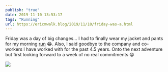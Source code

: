 ```yaml
---
publish: "true"
date: 2019-11-10 13:53:17
tags: "Running"
url: https://ericmwalk.blog/2019/11/10/friday-was-a.html
---
```


Friday was a day of big changes... I had to finally wear my jacket and pants for my morning [run](https://www.strava.com/activities/2855308862) 😂. Also, I said goodbye to the company and co-workers I have worked with for the past 4.5 years. Onto the next adventure but first looking forward to a week of no real commitments 😁

![](https://ericmwalk.blog/uploads/2022/7a91277436.jpg)